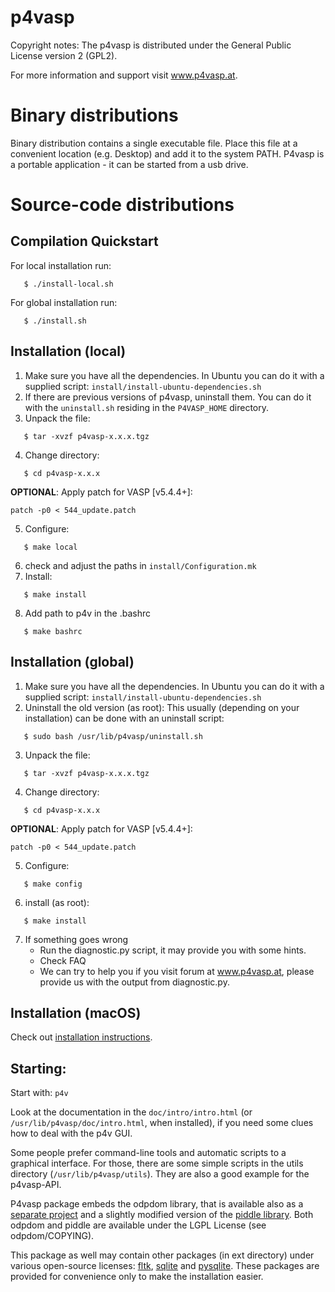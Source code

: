 p4vasp
==========================

Copyright notes:
The p4vasp is distributed under the General Public License version 2 (GPL2).

For more information and support visit www.p4vasp.at.

Binary distributions
==========================

Binary distribution contains a single executable file.
Place this file at a convenient location (e.g. Desktop)
and add it to the system PATH.
P4vasp is a portable application - it can be started from a usb drive.


Source-code distributions
==========================

Compilation Quickstart
--------------------------

For local installation run:
```
   $ ./install-local.sh
```

For global installation run:
```
   $ ./install.sh
```

Installation (local)
--------------------------

1) Make sure you have all the dependencies.
   In Ubuntu you can do it with a supplied script: `install/install-ubuntu-dependencies.sh`
2) If there are previous versions of p4vasp, uninstall them.
   You can do it with the `uninstall.sh` residing in the `P4VASP_HOME` directory.
3) Unpack the file:                
```
   $ tar -xvzf p4vasp-x.x.x.tgz
```
4) Change directory:               
```
   $ cd p4vasp-x.x.x
```

__OPTIONAL__: Apply patch for VASP [v5.4.4+]:
```
patch -p0 < 544_update.patch
```

5) Configure:                      
```
   $ make local
```
6) check and adjust the paths in `install/Configuration.mk`
7) Install:                        
```
   $ make install
```
8) Add path to p4v in the .bashrc  
```
   $ make bashrc
```


Installation (global)
--------------------------

1) Make sure you have all the dependencies.
   In Ubuntu you can do it with a supplied script: `install/install-ubuntu-dependencies.sh`
2) Uninstall the old version (as root):
                        This usually (depending on your installation) can be done with an uninstall script:
```                        
   $ sudo bash /usr/lib/p4vasp/uninstall.sh
```
3) Unpack the file:     
```
   $ tar -xvzf p4vasp-x.x.x.tgz
```
4) Change directory:    
```
   $ cd p4vasp-x.x.x
```

__OPTIONAL__: Apply patch for VASP [v5.4.4+]:
```
patch -p0 < 544_update.patch
```

5) Configure:           
```
   $ make config
```
6) install (as root):   
```
   $ make install
```
7) If something goes wrong
   - Run the diagnostic.py script, it may provide you with some hints.
   - Check FAQ
   - We can try to help you if you visit forum at www.p4vasp.at, please provide us with the output from diagnostic.py.



Installation (macOS)
--------------------------
Check out [installation instructions](README_MacOS.md).


Starting:
--------------------------

Start with: `p4v`

Look at the documentation in the `doc/intro/intro.html`
(or `/usr/lib/p4vasp/doc/intro.html`, when installed),
if you need some clues how to deal with the p4v GUI.

Some people prefer command-line tools and automatic scripts
to a graphical interface. For those, there are some simple
scripts in the utils directory (`/usr/lib/p4vasp/utils`).
They are also a good example for the p4vasp-API.


P4vasp package embeds the odpdom library, that is available also as a [separate
project](http://sourceforge.net/projects/odpdom) and a slightly modified version
of the [piddle library](piddle.sourceforge.net).
Both odpdom and piddle are available under the LGPL License (see
odpdom/COPYING).

This package as well may contain other packages (in ext directory) under various open-source licenses:
[fltk](www.fltk.org), [sqlite](www.sqlite.org) and [pysqlite](code.google.com/p/pysqlite).
These packages are provided for convenience only to make the installation easier.
